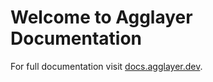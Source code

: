 # Welcome to Agglayer Documentation

For full documentation visit [docs.agglayer.dev](https://docs.agglayer.dev).